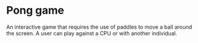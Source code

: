 # Pong game
An interactive game that requires the use of paddles to move a ball around the screen. 
A user can play against a CPU or with another individual. 
